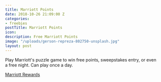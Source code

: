 ```yaml
---
title: Marriott Points
date: 2018-10-26 21:09:00 Z
categories:
- freebies
postTitle: Marriott Points
icon:
description: Free Marriott Points
image: "/uploads/gerson-repreza-802750-unsplash.jpg"
layout: post
---
```


Play Marriott's puzzle game to win free points, sweepstakes entry, or even a free night. Can play once a day.

[Marriott Rewards](https://29ways.marriott.com/en-us)
